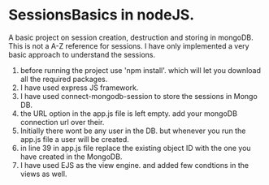 # SessionsBasics in nodeJS.
A basic project on session creation, destruction and storing in mongoDB. This is not a A-Z reference for sessions. I have only implemented
a very basic approach to understand the sessions.

1. before running the project use 'npm install'. which will let you download all the required packages.
2. I have used express JS framework.
3. I have used connect-mongodb-session to store the sessions in Mongo DB.
4. the URL option in the app.js file is left empty. add your mongoDB connection url over their.
5. Initially there wont be any user in the DB. but whenever you run the app.js file a user will be created.
6. in line 39 in app.js file replace the existing object ID with the one you have created in the MongoDB. 
7. I have used EJS as the view engine. and added few condtions in the views as well.

